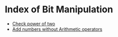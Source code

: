 # Index of Bit Manipulation

* [Check power of two](check_power_of_two.py)
* [Add numbers without Arithmetic operators](add_numbers_without_arithmetic_operators.py)
